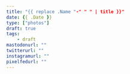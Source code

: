 ```yaml
---
title: "{{ replace .Name "-" " " | title }}"
date: {{ .Date }}
type: ["photos"]
draft: true
tags:
    - draft
mastodonurl: ""
twitterurl: ""
instagramurl: ""
pixelfedurl: ""
---
```


